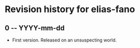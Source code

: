 # Revision history for elias-fano

## 0 -- YYYY-mm-dd

* First version. Released on an unsuspecting world.
